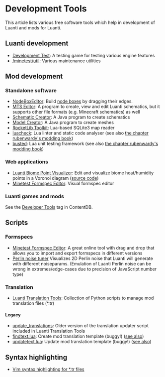 # Development Tools

This article lists various free software tools which help in development of Luanti and mods for Luanti.

Luanti development
------------------

* [Development Test](https://wiki.minetest.net/Games/Development_Test): A testing game for testing various engine features
* [/minetest/util](https://github.com/minetest/minetest/tree/master/util): Various maintenance utilities

Mod development
---------------

### Standalone software

* [NodeBoxEditor](https://forum.minetest.net/viewtopic.php?f=14&t=2840): Build [node boxes](/index.php?title=Node_boxes&action=edit&redlink=1 "Node boxes (page does not exist)") by dragging their edges.
* [MTS Editor](https://forum.minetest.net/viewtopic.php?f=14&t=23724): A program to create, view and edit Luanti schematics, but it supports other file formats (e.g. Minecraft schematics) as well
* [Schematic Creator](https://forum.minetest.net/viewtopic.php?f=14&t=18992): A Java program to create schematics
* [Model Creator](https://forum.minetest.net/viewtopic.php?f=14&t=18780&): A Java program to create meshes
* [RocketLib Toolkit](https://forum.minetest.net/viewtopic.php?t=23891): Lua-based SQLite3 map reader
* [luacheck](https://github.com/mpeterv/luacheck/): Lua linter and static code analyser (see also [the chapter rubenwardy's modding book](https://rubenwardy.com/minetest_modding_book/en/quality/luacheck.html))
* [busted](https://olivinelabs.com/busted/): Lua unit testing framework (see also [the chapter rubenwardy's modding book](https://rubenwardy.com/minetest_modding_book/en/quality/unit_testing.html))

### Web applications

* [Luanti Biome Point Visualizer](https://wuzzy.codeberg.page/LiBPoV/): Edit and visualize biome heat/humidity points in a Voronoi diagram ([source code](https://codeberg.org/Wuzzy/LiBPoV))
* [Minetest Formspec Editor](https://luk3yx.gitlab.io/minetest-formspec-editor/): Visual formspec editor

### Luanti games and mods

See the [Developer Tools](https://content.minetest.net/packages/?tag=developer_tools) tag in ContentDB.

Scripts
-------

### Formspecs

* [Minetest Formspec Editor](https://luk3yx.gitlab.io/minetest-formspec-editor/): A great online tool with drag and drop that allows you to import and export formspecs in different versions
* [Perlin noise tuner](https://codepen.io/treer/pen/gOPZyov?editors=0010) Visualizes 2D Perlin noise that Luanti will generate with different noiseparams. (Emulation of Luanti Perlin noise can be wrong in extremes/edge-cases due to precision of JavaScript number type)

### Translation

* [Luanti Translation Tools](https://codeberg.org/Wuzzy/Luanti_Translation_Tools): Collection of Python scripts to manage mod translation files (\*.tr)

#### Legacy

* [update\_translations](https://github.com/FaceDeer/update_translations): Older version of the translation updater script included in Luanti Translation Tools
* [findtext.lua](https://notabug.org/pgimeno/minetest/src/translation-toolchain/util/findtext.lua): Create mod translation template (buggy!) ([see also](https://forum.minetest.net/viewtopic.php?f=47&t=23330))
* [updatetext.lua](https://notabug.org/pgimeno/minetest/src/translation-toolchain/util/updatetext.lua): Update mod translation template (buggy!) ([see also](https://forum.minetest.net/viewtopic.php?f=47&t=23330))

Syntax highlighting
-------------------

* [Vim syntax highlighting for \*.tr files](https://codeberg.org/Wuzzy/luanti_tr_vim_syntax)
